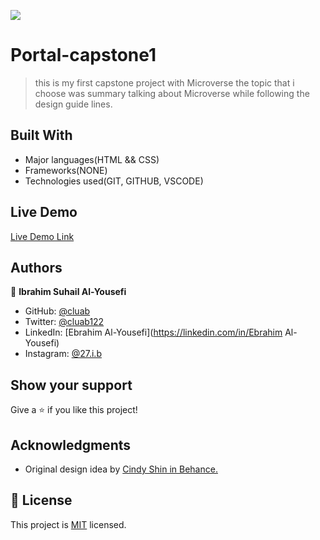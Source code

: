 ![](https://img.shields.io/badge/Microverse-blueviolet)

# Portal-capstone1

> this is my first capstone project with Microverse the topic that i choose was summary talking about Microverse while following the design guide lines.


## Built With

- Major languages(HTML && CSS)
- Frameworks(NONE)
- Technologies used(GIT, GITHUB, VSCODE)

## Live Demo

[Live Demo Link](https://cluab.github.io/portal-capstone1/index.html)





## Authors

👤 **Ibrahim Suhail Al-Yousefi**

- GitHub: [@cluab](https://github.com/Cluab)
- Twitter: [@cluab122](https://twitter.com/cluab122)
- LinkedIn: [Ebrahim Al-Yousefi](https://linkedin.com/in/Ebrahim Al-Yousefi)
- Instagram: [@27.i.b](https://www.instagram.com/27.i.b/)




## Show your support

Give a ⭐️ if you like this project!

## Acknowledgments

- Original design idea by [Cindy Shin in Behance.](https://www.behance.net/adagio07)

## 📝 License

This project is [MIT](./LICENSE.md) licensed.
